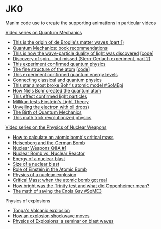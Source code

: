 # JK0

Manim code use to create the supporting animations in particular videos

[Video series on Quantum Mechanics](https://www.youtube.com/playlist?list=PL_UV-wQj1lvVxch-RPQIUOHX88eeNGzVH)
- [This is the origin of de Broglie's matter waves (part 1)](https://youtu.be/YQNEziGyDxU)
- [Quantum Mechanics: book recommendations](https://youtu.be/3VmPfpkKgM0)
- [This is how the wave-particle duality of light was discovered](https://youtu.be/f7JvywBOGYY) [[code](https://github.com/jsdiazpo/JK0/tree/main/24-Wave-Particle)]
- [Discovery of spin... but missed (Stern-Gerlach experiment, part 2)](https://youtu.be/_0zX8tL-Rak)
- [This experiment confirmed quantum physics](https://youtu.be/BDAzFIJu9_E)
- [The fine structure of the atom](https://youtu.be/H4ZnVpiQTDw) [[code](https://github.com/jsdiazpo/JK0/tree/main/21%20Sommerfeld)]
- [This experiment confirmed quantum energy levels](https://youtu.be/MCJl3-pHGuU)
- [Connecting classical and quantum physics](https://youtu.be/PpuUeL2WvjM)
- [This star almost broke Bohr's atomic model #SoMEpi](https://youtu.be/BcX1aYrLct4)
- [How Niels Bohr created the quantum atom](https://youtu.be/xINR4MoqYVc)
- [This effect confirmed light particles](https://youtu.be/Ap9os356CZA)
- [Millikan tests Einstein's Light Theory](https://youtu.be/fQzirkrXOxk)
- [Unveiling the electron with oil drops](https://youtu.be/B-uWaEvXqbA))
- [The Birth of Quantum Mechanics](https://youtu.be/WNHn6GoMaac)
- [This math trick revolutionized physics](https://youtu.be/gXeAp_lyj9s)

[Video series on the Physics of Nuclear Weapons](https://www.youtube.com/playlist?list=PL_UV-wQj1lvUhNttvv4_KsYrQxHygj3Ey)
- [How to calculate an atomic bomb's critical mass](https://youtu.be/DIuoFAW9H3E)
- [Heisenberg and the German Bomb](https://youtu.be/6zIJTwQ2blU)
- [Nuclear Weapons Q&A #1](https://youtu.be/AcwZ0cwxXOE)
- [Nuclear Bomb vs. Nuclear Reactor](https://youtu.be/S-uMUq939dY)
- [Energy of a nuclear blast](https://youtu.be/wr-e9rGWx0c)
- [Size of a nuclear blast](https://youtu.be/8ru_LpjuabY)
- [Role of Einstein in the Atomic Bomb](https://youtu.be/W3ba1Y8L_yg)
- [Physics of a nuclear explosion](https://youtu.be/6VSrGDOrWXc)
- [Critical Mass: when the atomic bomb got real](https://youtu.be/LduH7613QXw)
- [How bright was the Trinity test and what did Oppenheimer mean?](https://youtu.be/GzfQY5FmURM)
- [The math of saving the Enola Gay #SoME3](https://youtu.be/IEsIXui-YS8)

Physics of explosions
- [Tonga's Volcanic explosion](https://youtu.be/kzBoTgI4llY)
- [How an explosion shockwave moves](https://youtu.be/-UK5PUX3hOg)
- [Physics of Explosions: a seminar on blast waves](https://youtu.be/JySY4bkW5wY)
